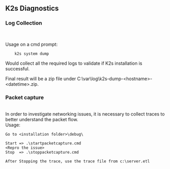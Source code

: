 <!--
SPDX-FileCopyrightText: © 2023 Siemens Healthcare GmbH

SPDX-License-Identifier: MIT
-->

## K2s Diagnostics

### Log Collection
<br/>

Usage on a cmd prompt:

```
	k2s system dump
```

Would collect all the required logs to validate if K2s installation is successful.

Final result will be a zip file under C:\var\log\k2s-dump-\<hostname\>-\<datetime\>.zip. 


### Packet capture

<br/>
In order to investigate networking issues, it is necessary to collect traces to better understand the packet flow.

<br />
Usage:

	Go to <installation folder>\debug\

	Start => .\startpacketcapture.cmd
	<Repro the issue>
	Stop  => .\stoppacketcapture.cmd

	After Stopping the trace, use the trace file from c:\server.etl
